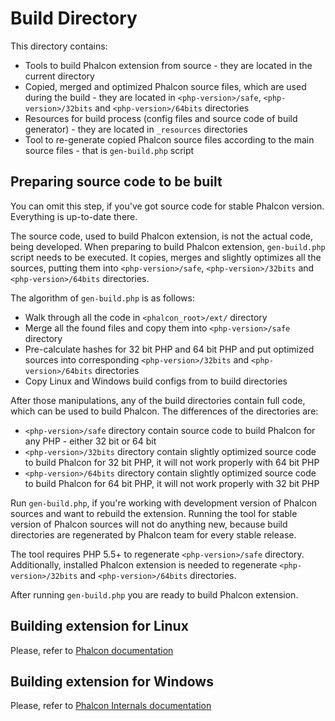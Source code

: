 # Build Directory

This directory contains:

* Tools to build Phalcon extension from source - they are located in the current directory
* Copied, merged and optimized Phalcon source files, which are used during the build - they are located in
  `<php-version>/safe`, `<php-version>/32bits` and `<php-version>/64bits` directories
* Resources for build process (config files and source code of build generator) - they are located in
  `_resources` directories
* Tool to re-generate copied Phalcon source files according to the main source files - that is `gen-build.php` script


## Preparing source code to be built

You can omit this step, if you've got source code for stable Phalcon version. Everything is up-to-date there.

The source code, used to build Phalcon extension, is not the actual code, being developed. When preparing to build
Phalcon extension, `gen-build.php` script needs to be executed. It copies, merges and slightly optimizes all the
sources, putting them into `<php-version>/safe`, `<php-version>/32bits` and `<php-version>/64bits` directories.

The algorithm of `gen-build.php` is as follows:

* Walk through all the code in `<phalcon_root>/ext/` directory
* Merge all the found files and copy them into `<php-version>/safe` directory
* Pre-calculate hashes for 32 bit PHP and 64 bit PHP and put optimized sources into corresponding
  `<php-version>/32bits` and `<php-version>/64bits` directories
* Copy Linux and Windows build configs from to build directories

After those manipulations, any of the build directories contain full code, which can be used to build Phalcon.
The differences of the directories are:

* `<php-version>/safe` directory contain source code to build Phalcon for any PHP - either 32 bit or 64 bit
* `<php-version>/32bits` directory contain slightly optimized source code to build Phalcon for 32 bit PHP,
  it will not work properly with 64 bit PHP
* `<php-version>/64bits` directory contain slightly optimized source code to build Phalcon for 64 bit PHP,
  it will not work properly with 32 bit PHP

Run `gen-build.php`, if you're working with development version of Phalcon sources and want to rebuild the extension.
Running the tool for stable version of Phalcon sources will not do anything new, because build directories are
regenerated by Phalcon team for every stable release.

The tool requires PHP 5.5+ to regenerate `<php-version>/safe` directory. Additionally, installed Phalcon extension is
needed to regenerate `<php-version>/32bits` and `<php-version>/64bits` directories.

After running `gen-build.php` you are ready to build Phalcon extension.


## Building extension for Linux

Please, refer to [Phalcon documentation](https://phalcon.link/docs)


## Building extension for Windows

Please, refer to [Phalcon Internals documentation](https://internals.phalconphp.com)
